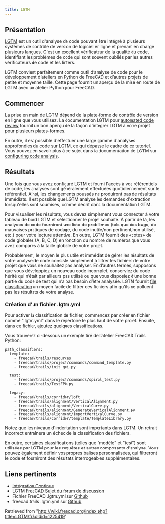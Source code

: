```yaml
---
title: LGTM
---
```

## Présentation

[LGTM](https://www.lgtm.com) est un outil d'analyse de code pouvant être intégré à plusieurs systèmes de contrôle de version de logiciel en ligne et prenant en charge plusieurs langues. C'est un excellent vérificateur de la qualité du code, identifiant les problèmes de code qui sont souvent oubliés par les autres vérificateurs de code et les linters.

LGTM convient parfaitement comme outil d’analyse de code pour le développement d’ateliers en Python de FreeCAD et d’autres projets de petite et moyenne taille. Cette page fournit un aperçu de la mise en route de LGTM avec un atelier Python pour FreeCAD.

## Commencer

La prise en main de LGTM dépend de la plate-forme de contrôle de version en ligne que vous utilisez. La documentation LGTM pour [automated code review](https://lgtm.com/help/lgtm/about-automated-code-review) fournit un bon aperçu de la façon d'intégrer LGTM à votre projet pour plusieurs plates-formes.

En outre, il est possible d'effectuer une large gamme d'analyses approfondies du code sur LGTM, ce qui dépasse le cadre de ce tutoriel. Vous pouvez en savoir plus à ce sujet dans la documentation de LGTM sur [configuring code analysis](https://lgtm.com/help/lgtm/configuring-lgtm-analysis-project).

## Résultats

Une fois que vous avez configuré LGTM et fourni l'accès à vos référentiels de code, les analyses sont généralement effectuées quotidiennement sur le référentiel. Ainsi, les changements poussés ne produiront pas de résultats immédiats. Il est possible que LGTM analyse les demandes d'extraction lorsqu'elles sont soumises, comme décrit dans la documentation LGTM.

Pour visualiser les résultats, vous devez simplement vous connecter à votre tableau de bord LGTM et sélectionner le projet souhaité. À partir de là, les analyses de code fourniront une liste de problèmes (tels que des bugs, de mauvaises pratiques de codage, du code inutile/non pertinent/non utilisé, etc.) pour votre lecture attentive. En outre, LGTM fournit des «cotes» de code globales (A, B, C, D) en fonction du nombre de numéros que vous avez comparés à la taille globale de votre projet.

Probablement, le moyen le plus utile et immédiat de gérer les résultats de votre analyse de code consiste simplement à filtrer les fichiers de votre projet que vous ne souhaitez pas analyser. En d’autres termes, supposons que vous développiez un nouveau code incomplet, conserviez du code hérité qui n’était par ailleurs pas utilisé ou que vous disposiez d’une bonne partie du code de test qui n’a pas besoin d’être analysée. LGTM fournit [file classification](https://lgtm.com/help/lgtm/file-classification) un moyen facile de filtrer ces fichiers afin qu'ils ne polluent pas les résultats de votre analyse.

### Création d'un fichier .lgtm.yml

Pour activer la classification de fichier, commencez par créer un fichier nommé ".lgtm.yml" dans le répertoire le plus haut de votre projet. Ensuite, dans ce fichier, ajoutez quelques classifications.

Vous trouverez ci-dessous un exemple tiré de l’atelier FreeCAD Trails Python:

```
path_classifiers:
  template:
    - freecad/trails/resources
    - freecad/trails/project/commands/command_template.py
    - freecad/trails/init_gui.py
 
  test:
    - freecad/trails/project/commands/spiral_test.py
    - freecad/trails/TestFPO.py
 
  legacy:
    - freecad/trails/corridor/loft
    - freecad/trails/alignment/VerticalAlignment.py
    - freecad/trails/alignment/VerticalCurve.py
    - freecad/trails/alignment/GenerateVerticalAlignment.py
    - freecad/trails/alignment/ImportVerticalCurve.py
    - freecad/trails/corridor/template/TemplateLibrary.py

```

Notez que les niveaux d'indentation sont importants dans LGTM. Un retrait incorrect entraînera un échec de la classification des fichiers.

En outre, certaines classifications (telles que "modèle" et "test") sont utilisées par LGTM pour les requêtes et autres composants d'analyse. Vous pouvez également définir vos propres balises personnalisées, qui filtreront le code et fourniront des résultats interrogeables supplémentaires.

## Liens pertinents

* [Intégration Continue](/Continuous_Integration/fr "Continuous Integration/fr")
* LGTM [FreeCAD Sujet du forum de discussion](https://www.forum.freecadweb.org/viewtopic.php?f=10&t=40228)
* Fichier FreeCAD .lgtm.yml sur [Github](https://github.com/FreeCAD/FreeCAD/blob/master/lgtm.yml)
* freecad.trails .lgtm.yml sur [Github](https://github.com/joelgraff/freecad.trails/blob/dev/.lgtm.yml)

Retrieved from "<http://wiki.freecad.org/index.php?title=LGTM/fr&oldid=1225419>"